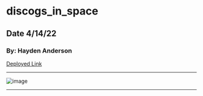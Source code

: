 # discogs_in_space

## Date 4/14/22

### By: Hayden Anderson

[Deployed Link](https://crate-dig.surge.sh/)

---

![image](https://i.imgur.com/H03EXI2.png)

---
